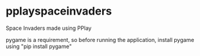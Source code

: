 # pplayspaceinvaders
Space Invaders made using PPlay

pygame is a requirement, so before running the application, install pygame using "pip install pygame"

